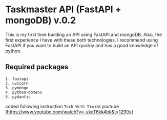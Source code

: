 # Taskmaster API (FastAPI + mongoDB) v.0.2

This is my first time building an API using FastAPI and mongoDB. Also, the first experience I have with
these both technologies. I recommend using FastAPI if you want to build an API quickly 
and has a good knowledge of python. 


## Required packages

    1. fastapi
    2. uvicorn
    3. pymongo
    4. python-dotenv
    5. pydantic

coded following instruction `Tech With Tim` on youtube
 [https://www.youtube.com/watch?v=-ykeT6kk4bk&t=1290s]



